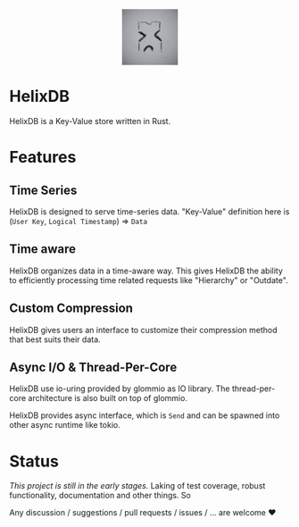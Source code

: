 <img src="docs/image/helix_logo.jpg" height="100" width="100" style="display: block;  margin-left: auto;  margin-right: auto;">

# HelixDB

HelixDB is a Key-Value store written in Rust.

# Features
## Time Series
HelixDB is designed to serve time-series data. "Key-Value" definition here is (`User Key`, `Logical Timestamp`) => `Data`

## Time aware
HelixDB organizes data in a time-aware way. This gives HelixDB the ability to efficiently processing time related requests like "Hierarchy" or "Outdate".

## Custom Compression
HelixDB gives users an interface to customize their compression method that best suits their data. 

## Async I/O & Thread-Per-Core
HelixDB use io-uring provided by glommio as IO library. The thread-per-core architecture is also built on top of glommio.

HelixDB provides async interface, which is `Send` and can be spawned into other async runtime like tokio.

# Status
*This project is still in the early stages.* Laking of test coverage, robust functionality, documentation and other things. So

Any discussion / suggestions / pull requests / issues / ... are welcome :heart:
